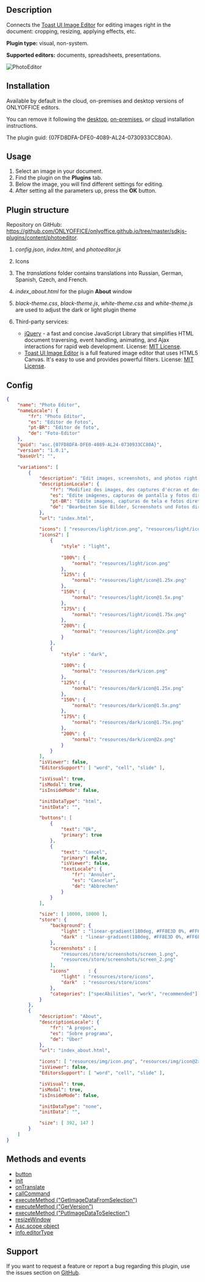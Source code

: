 ## Description

Connects the [Toast UI Image Editor](https://ui.toast.com/tui-image-editor) for editing images right in the document: cropping, resizing, applying effects, etc.

**Plugin type:** visual, non-system.

**Supported editors:** documents, spreadsheets, presentations.

![PhotoEditor](/assets/images/plugins/gifs/photo-editor.gif)

## Installation

Available by default in the cloud, on-premises and desktop versions of ONLYOFFICE editors.

You can remove it following the [desktop](../../Adding%20plugins/ONLYOFFICE%20Desktop%20Editors/index.md), [on-premises](../../Adding%20plugins/ONLYOFFICE%20Docs%20on-premises/index.md), or [cloud](../../Adding%20plugins/ONLYOFFICE%20Cloud/index.md) installation instructions.

The plugin guid: {07FD8DFA-DFE0-4089-AL24-0730933CC80A}.

## Usage

1. Select an image in your document.
2. Find the plugin on the **Plugins** tab.
3. Below the image, you will find different settings for editing.
4. After setting all the parameters up, press the **OK** button.

## Plugin structure

Repository on GitHub: <https://github.com/ONLYOFFICE/onlyoffice.github.io/tree/master/sdkjs-plugins/content/photoeditor>.

1. *config.json*, *index.html*, and *photoeditor.js*

2. Icons

3. The *translations* folder contains translations into Russian, German, Spanish, Czech, and French.

4. *index\_about.html* for the plugin **About** window

5. *black-theme.css*, *black-theme.js*, *white-theme.css* and *white-theme.js* are used to adjust the dark or light plugin theme

6. Third-party services:

   * [jQuery](https://jquery.com) - a fast and concise JavaScript Library that simplifies HTML document traversing, event handling, animating, and Ajax interactions for rapid web development. License: [MIT License](https://github.com/ONLYOFFICE/onlyoffice.github.io/blob/master/sdkjs-plugins/content/photoeditor/licenses/jQuery.license).
   * [Toast UI Image Editor](https://ui.toast.com/tui-image-editor) is a full featured image editor that uses HTML5 Canvas. It's easy to use and provides powerful filters. License: [MIT License](https://github.com/ONLYOFFICE/onlyoffice.github.io/blob/master/sdkjs-plugins/content/photoeditor/licenses/Tui.license).

## Config

``` json
{
    "name": "Photo Editor",
    "nameLocale": {
        "fr": "Photo Editor",
        "es": "Editor de Fotos",
        "pt-BR": "Editor de foto",
        "de": "Foto-Editor"
    },
    "guid": "asc.{07FD8DFA-DFE0-4089-AL24-0730933CC80A}",
    "version": "1.0.1",
    "baseUrl": "",

    "variations": [
        {
            "description": "Edit images, screenshots, and photos right in your documents: crop, resize, apply effects.",
            "descriptionLocale": {
                "fr": "Modifiez des images, des captures d'écran et des photos directement dans vos documents: coupez, ajustez, appliquez des effets.",
                "es": "Edite imágenes, capturas de pantalla y fotos directamente en sus documentos: recorte, cambie el tamaño y aplique efectos.",
                "pt-BR": "Edite imagens, capturas de tela e fotos diretamente em seus documentos: corte, redimensione e aplique efeitos.",
                "de": "Bearbeiten Sie Bilder, Screenshots und Fotos direkt in Dokumenten: Zuschneiden, Größe ändern, Effekte anwenden."
            },
            "url": "index.html",

            "icons": [ "resources/light/icon.png", "resources/light/icon@2x.png" ],
            "icons2": [
                {
                    "style" : "light",
                    
                    "100%": {
                        "normal": "resources/light/icon.png"
                    },
                    "125%": {
                        "normal": "resources/light/icon@1.25x.png"
                    },
                    "150%": {
                        "normal": "resources/light/icon@1.5x.png"
                    },
                    "175%": {
                        "normal": "resources/light/icon@1.75x.png"
                    },
                    "200%": {
                        "normal": "resources/light/icon@2x.png"
                    }
                },
                {
                    "style" : "dark",
                    
                    "100%": {
                        "normal": "resources/dark/icon.png"
                    },
                    "125%": {
                        "normal": "resources/dark/icon@1.25x.png"
                    },
                    "150%": {
                        "normal": "resources/dark/icon@1.5x.png"
                    },
                    "175%": {
                        "normal": "resources/dark/icon@1.75x.png"
                    },
                    "200%": {
                        "normal": "resources/dark/icon@2x.png"
                    }
                }
            ],
            "isViewer": false,
            "EditorsSupport": [ "word", "cell", "slide" ],

            "isVisual": true,
            "isModal": true,
            "isInsideMode": false,

            "initDataType": "html",
            "initData": "",

            "buttons": [
                {
                    "text": "Ok",
                    "primary": true
                },
				{
                    "text": "Cancel",
                    "primary": false,
                    "isViewer": false,
                    "textLocale": {
                        "fr": "Annuler",
                        "es": "Cancelar",
                        "de": "Abbrechen"
                    }
                }
            ],

            "size": [ 10000, 10000 ],
            "store": {
                "background": {
                    "light" : "linear-gradient(180deg, #FF8E3D 0%, #FF6F3D 100%)",
                    "dark" : "linear-gradient(180deg, #FF8E3D 0%, #FF6F3D 100%)"
                },
                "screenshots" : [
                    "resources/store/screenshots/screen_1.png",
                    "resources/store/screenshots/screen_2.png"
                ],
                "icons"       : {
                    "light" : "resources/store/icons",
                    "dark"  : "resources/store/icons"
                },
                "categories": ["specAbilities", "work", "recommended"]
            }
        },
        {
            "description": "About",
            "descriptionLocale": {
                "fr": "À propos",
                "es": "Sobre programa",
                "de": "Über"
            },
            "url": "index_about.html",

            "icons": [ "resources/img/icon.png", "resources/img/icon@2x.png", "resources/img/icon2.png", "resources/img/icon2@2x.png" ],
            "isViewer": false,
            "EditorsSupport": [ "word", "cell", "slide" ],

            "isVisual": true,
            "isModal": true,
            "isInsideMode": false,

            "initDataType": "none",
            "initData": "",

            "size": [ 392, 147 ]
        }
    ]
}
```

## Methods and events

* [button](/plugin/events/button)
* [init](/plugin/events/init)
* [onTranslate](/plugin/events/ontranslate)
* [callCommand](/plugin/callcommand)
* [executeMethod ("GetImageDataFromSelection")](/plugin/executemethod/common/getimagedatafromselection)
* [executeMethod ("GerVersion")](/plugin/executemethod/common/getversion)
* [executeMethod ("PutImageDataToSelection")](/plugin/executemethod/common/putimagedatatoselection)
* [resizeWindow](/plugin/resizewindow)
* [Asc.scope object](/plugin/scope)
* [info.editorType](/plugin/info#editorType)

## Support

If you want to request a feature or report a bug regarding this plugin, use the issues section on [GitHub](https://github.com/ONLYOFFICE/onlyoffice.github.io/issues).

